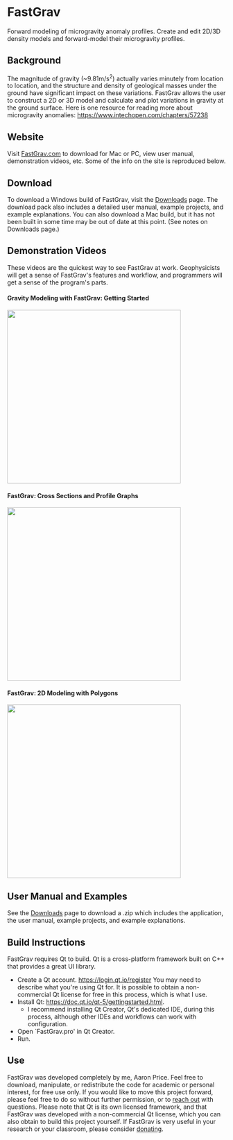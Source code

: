 # FastGrav
Forward modeling of microgravity anomaly profiles. Create and edit 2D/3D density models and forward-model their microgravity profiles.

## Background
The magnitude of gravity (~9.81m/s<sup>2</sup>) actually varies minutely from location to location, and the structure and density of geological masses under the ground have significant impact on these variations. FastGrav allows the user to construct a 2D or 3D model and calculate and plot variations in gravity at the ground surface. Here is one resource for reading more about microgravity anomalies: https://www.intechopen.com/chapters/57238

## Website
Visit [FastGrav.com](http://www.fastgrav.com) to download for Mac or PC, view user manual, demonstration videos, etc. Some of the info on the site is reproduced below.

## Download
To download a Windows build of FastGrav, visit the [Downloads](http://fastgrav.com/download/) page. The download pack also includes a detailed user manual, example projects, and example explanations. You can also download a Mac build, but it has not been built in some time may be out of date at this point. (See notes on Downloads page.)

## Demonstration Videos
These videos are the quickest way to see FastGrav at work. Geophysicists will get a sense of FastGrav's features and workflow, and programmers will get a sense of the program's parts. 
#### Gravity Modeling with FastGrav: Getting Started
<a href="https://www.youtube.com/watch?v=NA7Jt8ph8JA" target="_blank"><img src=https://user-images.githubusercontent.com/66134580/136272038-246df0ba-d873-4247-81b8-3b9e46e7146c.JPG width="400"></a>
#### FastGrav: Cross Sections and Profile Graphs
<a href="https://www.youtube.com/watch?v=Wm9-iAbIwdc" target="_blank"><img src=https://user-images.githubusercontent.com/66134580/136272101-02681723-077b-418f-bcbc-0cc3711faa5b.JPG width="400"></a>
#### FastGrav: 2D Modeling with Polygons
<a href="https://www.youtube.com/watch?v=ypOs95JBpM0" target="_blank"><img src=https://user-images.githubusercontent.com/66134580/136272195-c97b6ab7-365b-4c45-8d77-ba49f45065da.JPG width="400"></a>

## User Manual and Examples
See the [Downloads](http://fastgrav.com/download/) page to download a .zip which includes the application, the user manual, example projects, and example explanations.

## Build Instructions
FastGrav requires Qt to build. Qt is a cross-platform framework built on C++ that provides a great UI library. 
- Create a Qt account. https://login.qt.io/register You may need to describe what you're using Qt for. It is possible to obtain a non-commercial Qt license for free in this process, which is what I use.
- Install Qt: https://doc.qt.io/qt-5/gettingstarted.html.
  - I recommend installing Qt Creator, Qt's dedicated IDE, during this process, although other IDEs and workflows can work with configuration.
- Open `FastGrav.pro' in Qt Creator.
- Run.

## Use
FastGrav was developed completely by me, Aaron Price. Feel free to download, manipulate, or redistribute the code for academic or personal interest, for free use only. If you would like to move this project forward, please feel free to do so without further permission, or to [reach out](http://fastgrav.com/contact-2/) with questions. Please note that Qt is its own licensed framework, and that FastGrav was developed with a non-commercial Qt license, which you can also obtain to build this project yourself. If FastGrav is very useful in your research or your classroom, please consider [donating](http://fastgrav.com/donate/).
